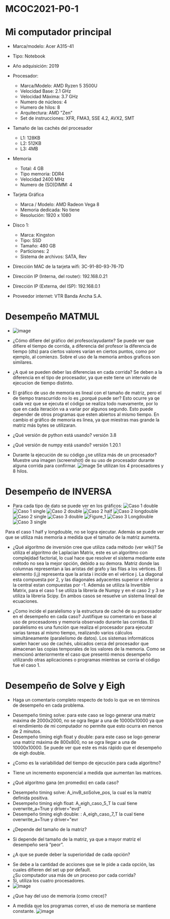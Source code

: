 # MCOC2021-P0-1

# Mi computador principal

* Marca/modelo: Acer A315-41
* Tipo: Notebook
* Año adquisición: 2019
* Procesador:
  * Marca/Modelo: AMD Ryzen 5 3500U
  * Velocidad Base: 2.1 GHz
  * Velocidad Máxima: 3.7 GHz
  * Numero de núcleos: 4 
  * Humero de hilos: 8
  * Arquitectura: AMD "Zen"
  * Set de instrucciones: XFR, FMA3, SSE 4.2, AVX2, SMT
* Tamaño de las cachés del procesador
  * L1: 128KB
  * L2: 512KB
  * L3: 4MB
* Memoria 
  * Total: 4 GB
  * Tipo memoria: DDR4
  * Velocidad 2400 MHz
  * Numero de (SO)DIMM: 4
* Tarjeta Gráfica
  * Marca / Modelo: AMD Radeon Vega 8
  * Memoria dedicada: No tiene
  * Resolución: 1920 x 1080
* Disco 1: 
  * Marca: Kingston
  * Tipo: SSD
  * Tamaño: 480 GB
  * Particiones: 2
  * Sistema de archivos: SATA, Rev

  
* Dirección MAC de la tarjeta wifi: 3C-91-80-93-76-7D
* Dirección IP (Interna, del router): 192.168.0.21
* Dirección IP (Externa, del ISP): 192.168.0.1
* Proveedor internet: VTR Banda Ancha S.A.

# Desempeño MATMUL
* ![image](https://user-images.githubusercontent.com/88336928/128522536-330b3860-e223-4055-9f2f-75fad39c89d4.png)

* ¿Cómo difiere del gráfico del profesor/ayudante?
Se puede ver que difiere el tiempo de corrida, a diferencia del profesor la diferencia de tiempo (dts) para ciertos valores varian en ciertos puntos, como por ejemplo, al comienzo. Sobre el uso de la memoria ambos graficos son similares.

* ¿A qué se pueden deber las diferencias en cada corrida?
Se deben a la diferencia en el tipo de procesador, ya que este tiene un intervalo de ejecucion de tiempo distinto.

* El gráfico de uso de memoria es lineal con el tamaño de matriz, pero el de tiempo transcurrido no lo es ¿porqué puede ser?
Esto ocurre ya qe cada vez que se ejecuta el código se realiza todo nuevamente, por lo que en cada iteración va a variar por algunos segundo. Esto puede depender de otros programas que esten abiertos al mismo tiempo. En cambio el gráfico de memoria es linea, ya que miestras mas grande la matriz más bytes se utilizaran.  

* ¿Qué versión de python está usando?
versión 3.8

* ¿Qué versión de numpy está usando?
versión 1.20.1

* Durante la ejecución de su código ¿se utiliza más de un procesador? Muestre una imagen (screenshot) de su uso de procesador durante alguna corrida para confirmar.
![image](https://user-images.githubusercontent.com/88336928/128525360-e352486f-f0e7-4fe7-abbf-c5ee546bd0b3.png)
Se utilizan los 4 procesadores y 8 hilos.

# Desempeño de INVERSA
* Para cada tipo de dato se puede ver en los gráficos:
![Caso 1 double](https://user-images.githubusercontent.com/88336928/129896762-00aa975c-b884-4b8d-8cef-407cf3af7801.png)
![Caso 1 single](https://user-images.githubusercontent.com/88336928/129896813-b6cbae76-187a-4b11-99d0-710676f398e1.png)
![Caso 2 double](https://user-images.githubusercontent.com/88336928/129896839-9dcdf194-5f48-4e94-9843-53ce633d7a29.png)
![Caso 2 half](https://user-images.githubusercontent.com/88336928/129896861-2ba295c5-889e-4604-8d5d-c7313f8b86a2.png)
![Caso 2 longdouble](https://user-images.githubusercontent.com/88336928/129896886-86e01d75-bc05-46b6-b010-38c40146fb4f.png)
![Caso 2 single](https://user-images.githubusercontent.com/88336928/129896906-8c5ea3d3-1eff-4cb4-b176-f5e70db521af.png)
![Caso 3 double](https://user-images.githubusercontent.com/88336928/129896934-c2c50294-7b5c-45d0-a3bc-ae5eabcc1fce.png)
![Figure_1](https://user-images.githubusercontent.com/88336928/129896957-26168bd6-b2e4-459b-ae71-dc24c89108f9.png)
![Caso 3 Longdouble](https://user-images.githubusercontent.com/88336928/129896977-421f9a1b-9b8b-4d0c-95b5-6b5292313bbc.png)
![Caso 3 single](https://user-images.githubusercontent.com/88336928/129896995-a42fdac8-f09a-4280-be6e-cdd2a509cdee.png)

Para el caso 1 half y longdouble, no se logra ejecutar.
Además se puede ver que se utiliza más memoria a medida que el tamaño de la matriz aumenta.

* ¿Qué algoritmo de inversión cree que utiliza cada método (ver wiki)?
Se utiliza el algoritmo de Laplacian Matrix, este es un algoritmo con complejidad factorial, lo cual hace que resolver el sistema mediante este método no sea la mejor opción, debido a su demora. Matriz donde las columnas representan a las aristas del grafo y las filas a los vértices. El elemento (i,j) representa que la arista i incide en el vértice j. La diagonal esta compuesta por 2, y las diagonales adyacentes superior e inferior a la central estan compuestas por -1. Además se utiliza la Invertible Matrix, para el caso 1 se utiliza la libreria de Numpy y en el caso 2 y 3 se utiliza la libreria Scipy. En ambos casos se resuelve un sistema lineal de ecuaciones.

* ¿Como incide el paralelismo y la estructura de caché de su procesador en el desempeño en cada caso? Justifique su comentario en base al uso de procesadores y memoria observado durante las corridas. 
El paralelismo es una función que realiza el procesador para ejecutar varias tareas al mismo tiempo, realizando varios cálculos simultáneamente (paralelismo de datos). Los sistemas informáticos suelen hacer uso de cachés, ubicados cerca del procesador que almacenan las copias temporales de los valores de la memoria. Como se mencionó anteriormente el caso que presentó menos desempeño utilizando otras aplicaciones o programas mientras se corria el código fue el caso 1.


# Desempeño de Solve y Eigh
* Haga un comentario completo respecto de todo lo que ve en términos de desempeño en cada problema. 
-	Desempeño timing solve: para este caso se logo generar una matriz máxima de 2000x2000, no se ogra llegar a una de 10000x10000 ya que el rendimiento de mi computador no permite que esto ocurra en menos de 2 minutos. 
-	Desempeño timing eigh float y double: para este caso se logo generar una matriz máxima de 800x800, no se ogra llegar a una de 10000x10000. Se puede ver que este es más rápido que el desempeño de eigh double.

* ¿Como es la variabilidad del tiempo de ejecución para cada algoritmo? 
-	Tiene un incremento exponencial a medida que aumentan las matrices. 
* ¿Qué algoritmo gana (en promedio) en cada caso? 
-	Desempeño timing solve: A_invB_soSolve_pos, la cual es la matriz definida positiva.
-	Desempeño timing eigh float: A_eigh_caso_5_T la cual tiene overwrite_a=True y driver="evd"
-	Desempeño timing eigh double: : A_eigh_caso_7_T la cual tiene overwrite_a=True y driver="evr

* ¿Depende del tamaño de la matriz? 
-	Si depende del tamaño de la matriz, ya que a mayor matriz el desempeño será “peor”.
* ¿A que se puede deber la superioridad de cada opción? 
-	Se debe a la cantidad de acciones que se le pide a cada opción, las cuales difieren del set up por default.  
¿Su computador usa más de un proceso por cada corrida? 
-	Si, utiliza los cuatro procesadores.
-	![image](https://user-images.githubusercontent.com/88336928/130275105-ead7e442-9320-4eda-9b71-bb3f1458d69a.png)
 
* ¿Que hay del uso de memoria (como crece)? 
- A medida que los programas corren, el uso de memoria se mantiene constante.
![image](https://user-images.githubusercontent.com/88336928/130275128-7e86d41a-9eeb-4f3a-b8ed-b91403b9c865.png)







